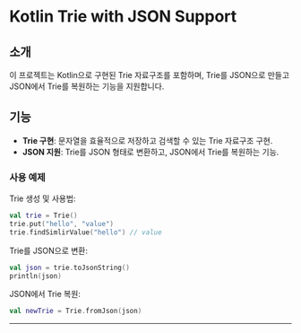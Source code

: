 # Kotlin Trie with JSON Support

## 소개

이 프로젝트는 Kotlin으로 구현된 Trie 자료구조를 포함하며, Trie를 JSON으로 만들고 JSON에서 Trie를 복원하는 기능을 지원합니다.

## 기능

- **Trie 구현**: 문자열을 효율적으로 저장하고 검색할 수 있는 Trie 자료구조 구현.
- **JSON 지원**: Trie를 JSON 형태로 변환하고, JSON에서 Trie를 복원하는 기능.

### 사용 예제

Trie 생성 및 사용법:

```kotlin
val trie = Trie()
trie.put("hello", "value")
trie.findSimlirValue("hello") // value
```

Trie를 JSON으로 변환:

```kotlin
val json = trie.toJsonString()
println(json)
```

JSON에서 Trie 복원:

```kotlin
val newTrie = Trie.fromJson(json)
```

---



